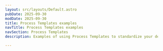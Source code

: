 ```yaml
---
layout: src/layouts/Default.astro
pubDate: 2025-09-30
modDate: 2025-09-30
title: Process Templates examples
navTitle: Process Templates examples
navSection: Process Templates
description: Examples of using Process Templates to standardize your deployment processes.

---
```


<!-- To do add examples here that users can copy and use to get started with process templates quickly -->
